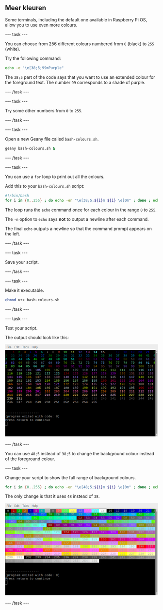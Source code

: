 ## Meer kleuren

Some terminals, including the default one available in Raspberry Pi OS, allow you to use even more colours.

\--- task ---

You can choose from 256 different colours numbered from `0` (black) to `255` (white).

Try the following command:

```bash
echo -e "\e[38;5;99mPurple"
```

The `38;5` part of the code says that you want to use an extended colour for the foreground text. The number `99` corresponds to a shade of purple.

\--- /task ---

\--- task ---

Try some other numbers from `0` to `255`.

\--- /task ---

\--- task ---

Open a new Geany file called `bash-colours.sh`.

```bash
geany bash-colours.sh &
```

\--- /task ---

\--- task ---

You can use a `for` loop to print out all the colours.

Add this to your `bash-colours.sh` script:

```bash
#!/bin/bash
for i in {0..255} ; do echo -en "\e[38;5;${i}m ${i} \e[0m" ; done ; echo
```

The loop runs the `echo` command once for each colour in the range `0` to `255`.

The `-n` option to `echo` says **not** to output a newline after each command.

The final `echo` outputs a newline so that the command prompt appears on the left.

\--- /task ---

\--- task ---

Save your script.

\--- /task ---

\--- task ---

Make it executable.

```bash
chmod u+x bash-colours.sh
```

\--- /task ---

\--- task ---

Test your script.

The output should look like this:

![Coloured numbers](images/command-256-foreground.png)

\--- /task ---

You can use `48;5` instead of `38;5` to change the background colour instead of the foreground colour.

\--- task ---

Change your script to show the full range of background colours.

```bash
for i in {0..255} ; do echo -en "\e[48;5;${i}m ${i} \e[0m" ; done ; echo
```

The only change is that it uses `48` instead of `38`.

![Coloured numbers](images/command-256-background.png)

\--- /task ---

